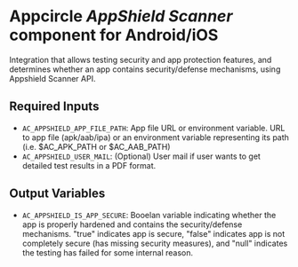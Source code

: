 # Appcircle _AppShield Scanner_ component for Android/iOS

Integration that allows testing security and app protection features, and determines whether an app contains security/defense mechanisms,
using Appshield Scanner API.

## Required Inputs

- `AC_APPSHIELD_APP_FILE_PATH`: App file URL or environment variable. URL to app file (apk/aab/ipa) or an environment variable representing its path (i.e. $AC_APK_PATH or $AC_AAB_PATH)
- `AC_APPSHIELD_USER_MAIL`: (Optional) User mail if user wants to get detailed test results in a PDF format.

## Output Variables

- `AC_APPSHIELD_IS_APP_SECURE`: Booelan variable indicating whether the app is properly hardened and contains the security/defense mechanisms. 
    "true" indicates app is secure, "false" indicates app is not completely secure (has missing security measures), and "null" indicates the testing 
    has failed for some internal reason.

